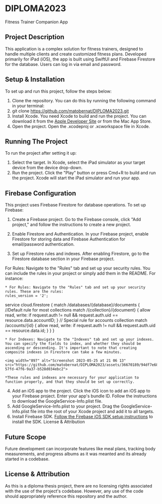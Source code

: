 # DIPLOMA2023
Fitness Trainer Companion App

## Project Description
This application is a complex solution for fitness trainers, designed to handle multiple clients and create customized fitness plans. 
Developed primarily for iPad (iOS), the app is built using SwiftUI and Firebase Firestore for the database. Users can log in via email and password.

## Setup & Installation
To set up and run this project, follow the steps below:

1. Clone the repository. You can do this by running the following command in your terminal:
2. git clone https://github.com/matobernat/DIPLOMA2023.git
4. Install Xcode. You need Xcode to build and run the project. You can download it from the [Apple Developer Site](https://developer.apple.com/xcode/) or from the Mac App Store.
5. Open the project. Open the .xcodeproj or .xcworkspace file in Xcode.

## Running The Project
To run the project after setting it up:

1. Select the target. In Xcode, select the iPad simulator as your target device from the device drop-down.
2. Run the project. Click the "Play" button or press Cmd+R to build and run the project. Xcode will start the iPad simulator and run your app.

## Firebase Configuration
This project uses Firebase Firestore for database operations. To set up Firebase:

1. Create a Firebase project. Go to the Firebase console, click "Add project," and follow the instructions to create a new project.
2. Enable Firestore and Authentication. In your Firebase project, enable Firestore for storing data and Firebase Authentication for email/password authentication.


4. Set up Firestore rules and indexes. After enabling Firestore, go to the Firestore database section in your Firebase project.

For Rules: Navigate to the "Rules" tab and set up your security rules. You can include the rules in your project or simply add them in the README. For instance:

    * For Rules: Navigate to the "Rules" tab and set up your security rules. These are the rules:
    rules_version = '2';
service cloud.firestore {
  match /databases/{database}/documents {
     //Default rule for most collections
     match /{collection}/{document} {
       allow read, write: if request.auth != null && request.auth.uid == resource.data.accountID;
     }
    // Special rule for accounts collection
    match /accounts/{id} {
      allow read, write: if request.auth != null && request.auth.uid == resource.data.id;
    }
  }
}
    
    
    



    * For Indexes: Navigate to the "Indexes" tab and set up your indexes. You can specify the fields to index, and whether they should be ascending or descending. It's important to note that creating composite indexes in Firestore can take a few minutes.
    
    <img width="897" alt="Screenshot 2023-05-25 at 21 06 13" src="https://github.com/matobernat/DIPLOMA2023/assets/36670189/94df7e68-57fd-47f6-9a37-b528d034ebc2">

    *These rules and indexes are necessary for your application to function properly, and that they should be set up correctly.



4. Add an iOS app to the project. Click the iOS icon to add an iOS app to your Firebase project. Enter your app's bundle ID. Follow the instructions to download the GoogleService-Info.plist file.
5. Add GoogleService-Info.plist to your project. Drag the GoogleService-Info.plist file into the root of your Xcode project and add it to all targets.
6. Install Firebase SDK. [Follow the Firebase iOS SDK setup instructions](https://firebase.google.com/docs/ios/setup) to install the SDK.
License & Attribution



## Future Scope
Future development can incorporate features like meal plans, tracking body measurements, and progress albums as it was meanted and its already started in a codebase. 

## License & Attribution
As this is a diploma thesis project, there are no licensing rights associated with the use of the project's codebase. However, any use of the code should appropriately reference this repository and the author.
